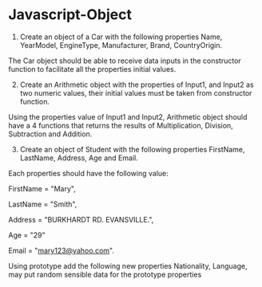 # Javascript-Object
1. Create an object of a Car with the following properties Name, YearModel, EngineType, Manufacturer, Brand, CountryOrigin.

The Car object should be able to receive data inputs in the constructor function to facilitate all the properties initial values.

 

2. Create an Arithmetic object with the properties of Input1, and Input2 as two numeric values, their initial values must be taken from constructor function. 

Using the properties value of Input1 and Input2, Arithmetic object should have a 4 functions that returns the results of Multiplication, Division, Subtraction and Addition.

 

3. Create an object of Student with the following properties FirstName, LastName, Address, Age and Email.

Each properties should have the following value: 

FirstName = "Mary",

LastName = "Smith",

Address = "BURKHARDT RD. EVANSVILLE.",

Age = "29" 

Email = "mary123@yahoo.com".

Using prototype add the following new properties Nationality, Language, may put random sensible data for the prototype properties
